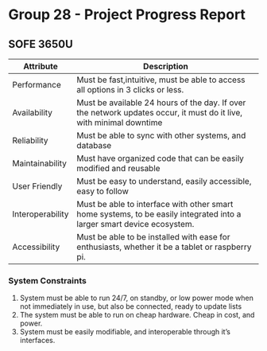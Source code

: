 # Group 28 - Project Progress Report
## SOFE 3650U
| Attribute     | Description |
| ----------- | ----------- |
| Performance      | Must be fast,intuitive, must be able to access all options in 3 clicks or less.       |
| Availability  | Must be available 24 hours of the day. If over the network updates occur, it must do it live, with minimal downtime      |
| Reliability | Must be able to sync with other systems, and database |
| Maintainability    | Must have organized code that can be easily modified and reusable        |
| User Friendly    | Must be easy to understand, easily accessible, easy to follow         |
| Interoperability    | Must be able to interface with other smart home systems, to be easily integrated into a larger smart device ecosystem.        |
| Accessibility    | Must be able to be installed with ease for enthusiasts, whether it be a tablet or raspberry pi.        |
### System Constraints
1. System must be able to run 24/7, on standby, or low power mode when not immediately in use, but also be connected, ready to update lists
2. The system must be able to run on cheap hardware. Cheap in cost, and power.
3. System must be easily modifiable, and interoperable through it’s interfaces.
